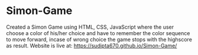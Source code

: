 # Simon-Game
Created a Simon Game using HTML, CSS, JavaScript where the user choose a color of his/her choice and have to remember the color sequence to move forward, incase of wrong choice the game stops with the highscore as result.
Website is live at: https://sudipta670.github.io/Simon-Game/
